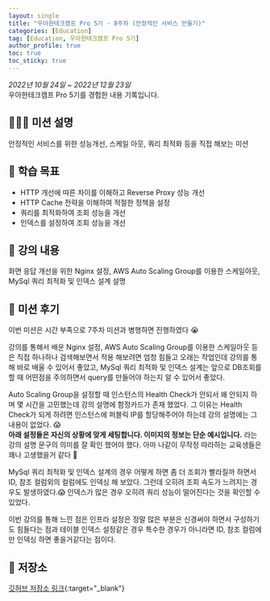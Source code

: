 ```yaml
---
layout: single
title: "우아한테크캠프 Pro 5기 - 8주차 (안정적인 서비스 만들기)"
categories: [Education]
tag: [Education, 우아한테크캠프 Pro 5기]
author_profile: true
toc: true
toc_sticky: true
---
```


*2022년 10월 24일 ~ 2022년 12월 23일*  
우아한테크캠프 Pro 5기를 경험한 내용 기록입니다.

## 🙇🏻‍♂️ 미션 설명
안정적인 서비스를 위한 성능개선, 스케일 아웃, 쿼리 최적화 등을 직접 해보는 미션

## 🎯 학습 목표
- HTTP 개선에 따른 차이를 이해하고 Reverse Proxy 성능 개선
- HTTP Cache 전략을 이해하여 적절한 정책을 설정
- 쿼리를 최적화하여 조회 성능을 개선
- 인덱스를 설정하여 조회 성능을 개선

## 📖 강의 내용
화면 응답 개선을 위한 Nginx 설정, AWS Auto Scaling Group를 이용한 스케일아웃, MySql 쿼리 최적화 및 인덱스 설계 설명

## 📝 미션 후기
이번 미션은 시간 부족으로 7주차 미션과 병행하면 진행하였다 😭

강의를 통해서 배운 Nginx 설정, AWS Auto Scaling Group를 이용한 스케일아웃 등은 직접 하나하나 검색해보면서 적용 해보려면 엄청 힘들고 오래는 작업인데 강의를 통해 바로 배울 수 있어서 좋았고, MySql 쿼리 최적화 및 인덱스 설계는 앞으로 DB조회를 할 때 어떤점을 주의하면서 query를 만들어야 하는지 알 수 있어서 좋았다.

Auto Scaling Group을 설정할 때 인스턴스의 Health Check가 안되서 왜 안되지 하며 몇 시간을 고민했는데 강의 설명에 함정카드가 존재 했었다. 그 이유는 Health Check가 되게 하려면 인스턴스에 퍼블릭 IP를 할당해주어야 하는데 강의 설명에는 그 내용이 없었다. 😱  
**아래 설정들은 자신의 상황에 맞게 세팅합니다. 이미지의 정보는 단순 예시입니다.** 라는 강의 설명 문구의 의미를 잘 확인 했어야 했다. 
아마 나같이 무작정 따라하는 교육생들은 꽤나 고생했을거 같다 🤣 

MySql 쿼리 최적화 및 인덱스 설계의 경우 어떻게 하면 좀 더 조회가 빨라질까 하면서 ID, 참조 컬럼외의 컬럼에도 인덱싱 해 보았다. 그런데 오히려 조회 속도가 느려지는 경우도 발생하였다.😱  인덱스가 많은 경우 오히려 쿼리 성능이 떨어진다는 것을 확인할 수 있었다.

이번 강의를 통해 느낀 점은 인프라 설정은 정말 많은 부분은 신경써야 하면서 구성하기도 힘들다는 점과 테이블 인덱스 설정같은 경우 특수한 경우가 아니라면 ID, 참조 컬럼에만 인덱싱 하면 좋을거같다는 점이다.


## 💾 저장소
[깃허브 저장소 링크](https://github.com/sangjaeoh/infra-subway-performance/tree/step4){:target="_blank"}